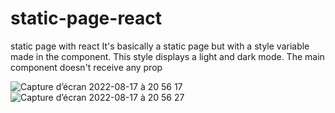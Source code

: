 # static-page-react

static page with react
It's basically a static page but with a style variable made in the component. This style displays a light and dark mode.
The main component doesn't receive any prop


![Capture d’écran 2022-08-17 à 20 56 17](https://user-images.githubusercontent.com/92720413/185569039-0ff94b93-90eb-49a1-960f-95371aaabfbc.png)
![Capture d’écran 2022-08-17 à 20 56 27](https://user-images.githubusercontent.com/92720413/185569045-d66841ba-1b7f-4787-baa2-a65c951b7a61.png)
